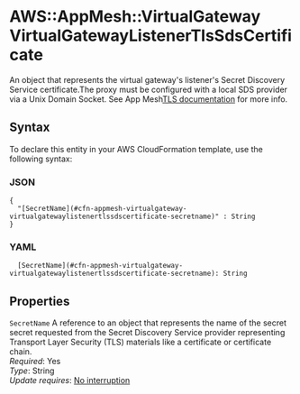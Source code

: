 # AWS::AppMesh::VirtualGateway VirtualGatewayListenerTlsSdsCertificate<a name="aws-properties-appmesh-virtualgateway-virtualgatewaylistenertlssdscertificate"></a>

An object that represents the virtual gateway's listener's Secret Discovery Service certificate\.The proxy must be configured with a local SDS provider via a Unix Domain Socket\. See App Mesh[TLS documentation](https://docs.aws.amazon.com/app-mesh/latest/userguide/tls.html) for more info\.

## Syntax<a name="aws-properties-appmesh-virtualgateway-virtualgatewaylistenertlssdscertificate-syntax"></a>

To declare this entity in your AWS CloudFormation template, use the following syntax:

### JSON<a name="aws-properties-appmesh-virtualgateway-virtualgatewaylistenertlssdscertificate-syntax.json"></a>

```
{
  "[SecretName](#cfn-appmesh-virtualgateway-virtualgatewaylistenertlssdscertificate-secretname)" : String
}
```

### YAML<a name="aws-properties-appmesh-virtualgateway-virtualgatewaylistenertlssdscertificate-syntax.yaml"></a>

```
  [SecretName](#cfn-appmesh-virtualgateway-virtualgatewaylistenertlssdscertificate-secretname): String
```

## Properties<a name="aws-properties-appmesh-virtualgateway-virtualgatewaylistenertlssdscertificate-properties"></a>

`SecretName` <a name="cfn-appmesh-virtualgateway-virtualgatewaylistenertlssdscertificate-secretname"></a>
A reference to an object that represents the name of the secret secret requested from the Secret Discovery Service provider representing Transport Layer Security \(TLS\) materials like a certificate or certificate chain\.  
_Required_: Yes  
_Type_: String  
_Update requires_: [No interruption](https://docs.aws.amazon.com/AWSCloudFormation/latest/UserGuide/using-cfn-updating-stacks-update-behaviors.html#update-no-interrupt)
